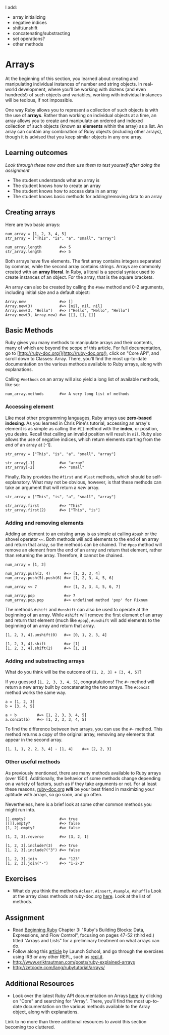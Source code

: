 <!--Chris Pine covers:-->
<!--* array literals-->
<!--* accessing via index-->
<!--* #each & #times methods-->
<!--* #to_s, #join-->
<!--* #push/#pop, #last, #length-->

I add:
* array initializing
* negative indices
* shift/unshift
* concatenating/substracting
* set operations?
* other methods

# Arrays
At the beginning of this section, you learned about creating and manipulating individual instances of number and string objects. In real-world development, where you'll be working with dozens (and even hundreds!) of such objects and variables, working with individual instances will be tedious, if not impossible.

One way Ruby allows you to represent a collection of such objects is with the use of **arrays**. Rather than working on individual objects at a time, an array allows you to create and manipulate an ordered and indexed collection of such objects (known as **elements** within the array) as a list. An array can contain any combination of Ruby objects (including other arrays), though it is advised that you keep similar objects in any one array.

## Learning outcomes
*Look through these now and then use them to test yourself after doing the assignment*

* The student understands what an array is
* The student knows how to create an array
* The student knows how to access data in an array
* The student knows basic methods for adding/removing data to an array

## Creating arrays
Here are two basic arrays:

```
num_array = [1, 2, 3, 4, 5]
str_array = ["This", "is", "a", "small", "array"]

num_array.length        #=> 5
str_array.length        #=> 5
```

Both arrays have five elements. The first array contains integers separated by commas, while the second array contains strings. Arrays are commonly created with an **array literal**. In Ruby, a literal is a special syntax used to create instances of an object. For the array, that is the square brackets.

An array can also be created by calling the `#new` method and 0-2 arguments, including initial size and a default object:

```
Array.new               #=> []
Array.new(3)            #=> [nil, nil, nil]
Array.new(3, "Hello")   #=> ["Hello", "Hello", "Hello"]
Array.new(3, Array.new) #=> [[], [], []]
```

## Basic Methods
Ruby gives you many methods to manipulate arrays and their contents, many of which are beyond the scope of this article. For full documentation, go to [http://ruby-doc.org/](http://ruby-doc.org/), click on "Core API", and scroll down to Classes: Array. There, you'll find the most up-to-date documentation on the various methods available to Ruby arrays, along with explanations.

Calling `#methods` on an array will also yield a long list of available methods, like so:

```
num_array.methods       #=> A very long list of methods
```

### Accessing element
Like most other programming languages, Ruby arrays use **zero-based indexing**. As you learned in Chris Pine's tutorial, accessing an array's element is as simple as calling the `#[]` method with the **index**, or position, you desire. Recall that calling an invalid position will result in `nil`. Ruby also allows the use of negative indices, which return elements starting from the *end* of an array at [-1].

```
str_array = ["This", "is", "a", "small", "array"]

str_array[-1]           #=> "array"
str_array[-2]           #=> "small"
```

Finally, Ruby provides the `#first` and `#last` methods, which should be self-explanatory. What may not be obvious, however, is that these methods can take an argument that will return a *new* array.

```
str_array = ["This", "is", "a", "small", "array"]

str_array.first         #=> "This"
str_array.first(2)      #=> ["This", "is"]
```

### Adding and removing elements
Adding an element to an existing array is as simple at calling `#push` or the shovel operator `<<`. Both methods will add elements to the end of an array and return that array, so the methods can be chained. The `#pop` method will remove an element from the end of an array and return that element, rather than returning the array. Therefore, it cannot be chained.

```
num_array = [1, 2]

num_array.push(3, 4)      #=> [1, 2, 3, 4]
num_array.push(5).push(6) #=> [1, 2, 3, 4, 5, 6]

num_array << 7            #=> [1, 2, 3, 4, 5, 6, 7]

num_array.pop             #=> 7
num_array.pop.pop         #=> undefined method 'pop' for Fixnum
```

The methods `#shift` and `#unshift` can also be used to operate at the beginning of an array. While `#shift` will remove the first element of an array and return that element (much like `#pop`), `#unshift` will add elements to the beginning of an array and return that array.

```
[1, 2, 3, 4].unshift(0)   #=> [0, 1, 2, 3, 4]

[1, 2, 3, 4].shift        #=> [1]
[1, 2, 3, 4].shift(2)     #=> [1, 2]
```

### Adding and substracting arrays
What do you think will be the outcome of `[1, 2, 3] + [3, 4, 5]`?

If you guessed `[1, 2, 3, 3, 4, 5]`, congratulations! The `#+` method will return a new array built by concatenating the two arrays. The `#concat` method works the same way.

```
a = [1, 2, 3]
b = [3, 4, 5]

a + b         #=> [1, 2, 3, 3, 4, 5]
a.concat(b)   #=> [1, 2, 3, 3, 4, 5]
```

To find the difference between two arrays, you can use the `#-` method. This method returns a copy of the original array, removing any elements that appear in the second array.

```
[1, 1, 1, 2, 2, 3, 4] - [1, 4]    #=> [2, 2, 3]
```

### Other useful methods
As previously mentioned, there are many methods available to Ruby arrays (over 150!). Additionally, the behavior of some methods change depending on a variety of factors, such as if they take arguments or not. For at least these reasons, [ruby-doc.org](http://ruby-doc.org/) ***will*** be your best friend in maximizing your aptitude with arrays, so go soon, and go often.

Nevertheless, here is a brief look at some other common methods you might run into.

```
[].empty?               #=> true
[[]].empty?             #=> false
[1, 2].empty?           #=> false

[1, 2, 3].reverse       #=> [3, 2, 1]

[1, 2, 3].include?(3)   #=> true
[1, 2, 3].include?("3") #=> false

[1, 2, 3].join          #=> "123"
[1, 2, 3].join("-")     #=> "1-2-3"
```

## Exercises
* What do you think the methods `#clear`, `#insert`, `#sample`, `#shuffle` Look at the array class methods at ruby-doc.org [here](http://ruby-doc.org/core-2.4.0/Array.html). Look at the list of methods. 

## Assignment
* Read [Beginning Ruby](https://www.amazon.co.uk/Beginning-Ruby-Professional-Peter-Cooper/dp/1484212797/ref=sr_1_1?ie=UTF8&qid=1475608118&sr=8-1&keywords=beginning+ruby) Chapter 3: "Ruby's Building Blocks: Data, Expressions, and Flow Control", focusing on pages 47-52 (third ed.) titled "Arrays and Lists" for a preliminary treatment on what arrays can do.
* Follow along this [article](https://launchschool.com/books/ruby/read/arrays#whatisanarray) by Launch School, and go through the exercises using IRB or any other REPL, such as [repl.it](https://repl.it/languages/ruby).
* http://www.eriktrautman.com/posts/ruby-explained-arrays
* http://zetcode.com/lang/rubytutorial/arrays/

## Additional Resources
* Look over the latest Ruby API documentation on Arrays [here](http://ruby-doc.org/) by clicking on "Core" and searching for "Array". There, you'll find the most up-to-date documentation on the various methods available to the Array object, along with explanations.

Link to no more than three additional resources to avoid this section becoming too cluttered.

